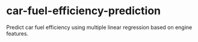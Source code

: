 # car-fuel-efficiency-prediction
Predict car fuel efficiency using multiple linear regression based on engine features.
